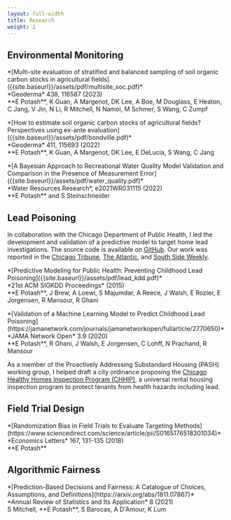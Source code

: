 ```yaml
---
layout: full-width
title: Research
weight: 2
---
```

## Environmental Monitoring
<p class="paper" markdown="1">
    *[Multi-site evaluation of stratified and balanced sampling of soil organic carbon stocks in agricultural fields]({{site.baseurl}}/assets/pdf/multisite_soc.pdf)*<br/>
    *Geoderma* 438, 116587 (2023)<br/>
    **E Potash**, K Guan, A Margenot, DK Lee, A Boe, M Douglass, E Heaton, C Jang, V Jin, N Li, R Mitchell, N Namoi, M Schmer, S Wang, C Zumpf
</p>


<p class="paper" markdown="1">
    *[How to estimate soil organic carbon stocks of agricultural fields? Perspectives using ex-ante evaluation]({{site.baseurl}}/assets/pdf/bondville.pdf)*<br/>
    *Geoderma* 411, 115693 (2022)<br/>
    **E Potash**, K Guan, A Margenot, DK Lee, E DeLucia, S Wang, C Jang
</p>



<p class="paper" markdown="1">
    *[A Bayesian Approach to Recreational Water Quality Model Validation and Comparison in the Presence of Measurement Error]({{site.baseurl}}/assets/pdf/water_quality.pdf)*<br/>
    *Water Resources Research*, e2021WR031115 (2022)<br/>
    **E Potash** and S Steinschneider
</p>



## Lead Poisoning
In collaboration with the Chicago Department of Public Health, I led the development and validation of a predictive model to target home lead investigations. The source code is available on [GitHub](https://github.com/chicago/lead-model). Our work was reported in the [Chicago Tribune](http://www.chicagotribune.com/news/ct-big-data-police-misconduct-met-20160816-story.html), [The Atlantic](https://www.theatlantic.com/technology/archive/2016/01/predictive-policing-food-poisoning/423126/), and [South Side Weekly](http://southsideweekly.com/living-with-lead/).

<p class="paper" markdown="1">
    *[Predictive Modeling for Public Health: Preventing Childhood Lead Poisoning]({{site.baseurl}}/assets/pdf/lead_kdd.pdf)*<br/>
    *21st ACM SIGKDD Proceedings* (2015)<br/>
    **E Potash**, J Brew, A Loewi, S Majumdar, A Reece, J Walsh, E Rozier, E Jorgensen, R Mansour, R Ghani
</p>

<p class="paper" markdown="1">
    *[Validation of a Machine Learning Model to Predict Childhood Lead Poisoning](https://jamanetwork.com/journals/jamanetworkopen/fullarticle/2770650)*<br/>
    *JAMA Network Open* 3.9 (2020)<br/>
    **E Potash**, R Ghani, J Walsh, E Jorgensen, C Lohff, N Prachand, R Mansour<br/>
</p>

As a member of the Proactively Addressing Substandard Housing (PASH) working group, I helped draft a city ordinance proposing the [Chicago Healthy Homes Inspection Program (CHHIP)](https://www.tenants-rights.org/programs/advocacy/chhip/), a universal rental housing inspection program to protect tenants from health hazards including lead.

## Field Trial Design
<p class="paper" markdown="1">
    *[Randomization Bias in Field Trials to Evaluate Targeting Methods](https://www.sciencedirect.com/science/article/pii/S0165176518301034)*<br/>
    *Economics Letters* 167, 131-135 (2018)<br/>
    **E Potash**
</p>

## Algorithmic Fairness
<p class="paper" markdown="1">
*[Prediction-Based Decisions and Fairness: A Catalogue of Choices, Assumptions, and Definitions](https://arxiv.org/abs/1811.07867)*<br/>
*Annual Review of Statistics and Its Application* 8 (2021)<br/>
S Mitchell, **E Potash**, S Barocas, A D'Amour, K Lum
</p>
